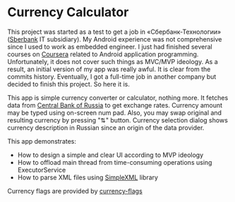 # Currency Calculator

This project was started as a test to get a job in «Сбербанк-Технологии» ([Sberbank](http://www.sberbank.ru/) IT subsidiary). My Android experience was not comprehensive since I used to work as embedded engineer. I just had finished several courses on [Coursera](https://www.coursera.org/) related to Android application programming. Unfortunately, it does not cover such things as MVC/MVP ideology. As a result, an initial version of my app was really awful. It is clear from the commits history. Eventually, I got a full-time job in another company but decided to finish this project. So here it is.

This app is simple currency converter or calculator, nothing more. It fetches data from [Central Bank of Russia](http://cbr.ru/) to get exchange rates. Currency amount may be typed using on-screen num pad. Also, you may swap original and resulting currency by pressing "⇅" button. Currency selection dialog shows currency description in Russian since an origin of the data provider.

This app demonstrates:

* How to design a simple and clear UI according to MVP ideology
* How to offload main thread from time-consuming operations using ExecutorService
* How to parse XML files using [SimpleXML](http://simple.sourceforge.net/) library

Currency flags are provided by [currency-flags](https://github.com/transferwise/currency-flags)
